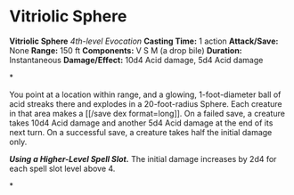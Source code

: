 # Vitriolic Sphere

**Vitriolic Sphere**
_4th-level Evocation_
**Casting Time:** 1 action
**Attack/Save:** None
**Range:** 150 ft
**Components:** V S M (a drop bile)
**Duration:** Instantaneous
**Damage/Effect:** 10d4 Acid damage, 5d4 Acid damage

*<p>You point at a location within range, and a glowing, 1-foot-diameter ball of acid streaks there and explodes in a 20-foot-radius Sphere. Each creature in that area makes a [[/save dex format=long]]. On a failed save, a creature takes 10d4 Acid damage and another 5d4 Acid damage at the end of its next turn. On a successful save, a creature takes half the initial damage only.

***Using a Higher-Level Spell Slot.*** The initial damage increases by 2d4 for each spell slot level above 4.</p>*